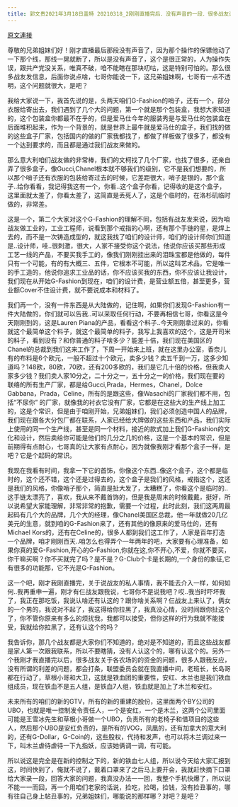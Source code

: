```yaml
---
title: 郭文贵2021年3月18日盖特 20210318_2刚刚直播完后．没有声音的一段．很多战友让我再说一下，我在这里在和有个重复补播上！听战友的话有饭吃．有未来！
---
```


[原文連接](https://gnews.org/ThreadView/53480445)

尊敬的兄弟姐妹们好！刚才直播最后那段没有声音了，因为那个操作的保镖他动了一下那个线，那线一晃就断了，所以是没有声音了，这个是很正常的，人为操作失误，跟共产党没关系，唯真不破，咱不能瞎在那块叨咕，这是特别可怕的。那么很多战友发信息，后面你说点啥，七哥你能说一下，这兄弟姐妹啊，七哥有一点不透明，这个问题就很大，是吧？


我给大家说一下，我首先说的是，头两天咱们G-Fashion的哨子，还有一个，部分衣服给寄出去，我们遇到了几个大的问题，第一个就是那个包装盒，我想大家知道的，这个包装盒你都最不在乎的，但是爱马仕今年的服装秀是与爱马仕的包装盒在后面堆积起来，作为一个背景的，就是世界上最牛就是爱马仕的盒子，我们找的做的这些盒子厂家，包括国内的做的厂家我都找了，都做了样板做了很多了，都没有一个达到要求的，而且都是通过我们战友来做的。


那么意大利咱们战友做的非常棒，我们的文柯找了几个厂家，也找了很多，还亲自弄了很多盒子，像Gucci,Chanel根本就不够我们的级别，它不是我们想要的，所以那个哨子还有衣服的包装给寄过去的时候，它差距很大，哨子是银的，那个盒子..给你看看，我记得我这有一个，你看..这个盒子你看，记得收的是这个盒子，这里面就太差了，你看太差了，这简直是丢死人了，这是个临时的，在洛杉矶临时做的，非常差。


这是一个，第二个大家对这个G-Fashion的理解不同，包括有战友发来说，因为咱战友做工业的，工业工程师，说看到那个戒指的心啊，还有那个手链的星，是焊上去的，而不是一次铸造成型的，就这我找了咱们的设计师，咱们的设计师你们知道是..设计师，哇..很刺激，很大，人家不接受你这个说法，他说你应该买那些形成工艺一线的产品，不要买我手工的，像我们刚刚挂出来的泪珠宝都是他做的，每件只有一个可能，有的有大概三、五件，它根本不可能，所以这叫艺术品，它是唯一的手工造的，他说你追求工业品的话，你不应该买我的东西，你不应该让我设计，我们现在从开始G-Fashion到现在，咱们的设计费，是营业额五倍，甚至更多，营业额Cover不住设计费，就不要说成本和材料了。


我们再一个，没有一件东西是从大陆做的，记住啊，如果你们发现G-Fashion有一件大陆做的，你们就可以告我..可以采取任何行动，不要再相信七哥，你看这是今天刚刚到的，这是Lauren Piana的产品，看看这个料子..今天刚刚拿过来的，你看就这个最简单这个料子，就这个最简单的料子，我写上我喜欢的这个，这是开司米的料子，看到没有？和你普通的料子啥多少？能差十倍，我们现在美国区的Chanel的总裁到我们这来工作了，下周一开始来上班，就在这里办公室，香奈儿有的布料是6个欧元，一般不超过十个欧元，卖多少钱？卖五千到一万，这多少知道吗？148欧，80欧，70欧，还有200多欧的，我们是它几十倍的价格，但我卖人家多少钱？我们卖人家10分之，二十分之一，五十分之一的价格，我们现在要的联络的所有生产厂家，都是给Gucci,Prada，Hermes，Chanel，Dolce Gabbana，Prada，Celine，所有的是跟这些，像Wasachi的厂家我们都不用，包括“不尿你” 的厂家，就像我的衬衣它没有厂家，它都是在这些大的生产线上加工的，这是个常识，但是由于咱刚开始，兄弟姐妹们，我们必须创造中国人的品牌，我们现在跟各大分包厂都在联系，人家已经给大牌做的这些东西和产品，我们实际上使用的同一个生产线，甚至是同一个材料，接近的款式加上我们G-Fashion的文化和设计，然后卖给你可能是他们的几分之几的价格，这是一个基本的常识，但是前期得有点耐心，七哥真的让大家有点耐心，因为就像我刚才看那个盒子一样，是吧？它是个起码的常识。


我现在我看有时间，我拿一下它的首饰，你像这个东西..像这个盒子，这个都是临时的，这个还不错，这个还是过得去的，这个盒子是我们的风格，戒指这个，这还是我们的风格，你像哨子那个，简直是扯大发了，太糟糕了，你看这个是临时的..这手链太漂亮了，喜欢，我从来不戴首饰的，但是我是周末的时候戴戴，挺好，所以说希望大家能理解，非常非常的抱歉，需要一个过程，此时此刻，我们这两周最起码有几个大的品牌，几个大的经理，像Chanel美国区总裁，他一年就做20几亿美元的生意，就到咱的G-Fashion来了，还有其他的像原来的爱马仕的，还有Michael Kors的，还有在Celine的，很多人都到我们这工作了，人家是百年打造一个品牌，咱才刚刚百天..咱怎么也得弄个一年两年的吧，大家要有心理准备，如果你真的爱G-Fashion,开心的G-Fashion,你就在这,你不开心,不爱，你就不要买，你干嘛买啊？你不买就完了吗？是不是？G-Club个卡是长期的,一个身份的象征,它有很多的功能那，它不光是G-Fashion。


这一个吧，刚才我刚直播完，关于说战友的私人事情，我不能去介入一样，如何如何..我再重申一遍，刚才有仨战友跟我说，七哥你不是说我吧？哎..我当时吓坏我了，我正在那吃饭，我说认啥还有认这的？跟你啥关系啊？仨战友上来认了，俩女的一个男的，我说对不起了，我这得给你拉黑了，我真没心情，没时间跟你扯这个了，你不管你原来有多么的烦扰我，我都可以接受，但你这样的行为我就不能接受，我就给你拉黑了，还有认这个的吗？


我告诉你，那几个战友都是大家你们不知道的，绝对是不知道的，而且这些战友都是家人第一次跟我联系，所以不要瞎猜，没有人认这个的，哪有认这个的。另外一个我刚才我直播完以后，很多战友关于各农场的的资金的问题，很多人跟我反应，没有所谓的利差的问题，都会打条，联盟委员会就在我直播中间，老班长，长岛哥都在行动了，草根小哥和大卫，这就是铁血团的重要性，安红、木兰也是我们铁血组成员，现在铁血不是五人组，是铁血7人组，铁血就是加上了木兰和安红。


未来所有的咱们的新的GTV，所有的新的重建的股份，这里面两个BY公司的UBO，也就是唯一控制发令责任人，一个是安红，一个是木兰，这两个公司里面可能是王雪冰先生和草根小哥做一个UBO，负责所有的老椅子和借项目的这些人，然后那个UBO是安红负责的，是所有的VOG，凤凰的，还有加拿大的意大利的，还有G-Dollar，G-Coin的，这些股权，代持和发声，也可以将木兰调过来一下，叫木兰虐待虐待一下九指妖，应该她俩调一调，有可能。


所以说这是完全是在新的控制之下的，新的铁血七人组，所以说今天给大家汇报到这，时间快到了，俺就不说了，戴着口罩来了之后马上要开会，我就赶快摘下口罩给大家录一段，回答大家的问题，我真没办法一一回，我整个手机快爆了，所以说不能一一而回，再一个用咱们老家的话说，捡吃，捡喝，捡钱，没有捡丑事的，哪有往自己身上帖丑事的，兄弟姐妹们，哪能说的那样哪？对吧？是吧？
